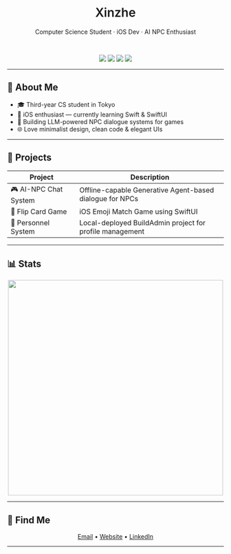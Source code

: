 <h1 align="center" style="font-weight: 600;">Xinzhe</h1>
<p align="center">Computer Science Student · iOS Dev · AI NPC Enthusiast</p>

<br/>

<p align="center">
  <img src="https://img.shields.io/badge/Swift-F05138?style=flat&logo=swift&logoColor=white"/>
  <img src="https://img.shields.io/badge/Python-3776AB?style=flat&logo=python&logoColor=white"/>
  <img src="https://img.shields.io/badge/Docker-2496ED?style=flat&logo=docker&logoColor=white"/>
  <img src="https://img.shields.io/badge/Linux-FCC624?style=flat&logo=linux&logoColor=black"/>
</p>

---

## 🧠 About Me

- 🎓 Third-year CS student in Tokyo
- 🍎 iOS enthusiast — currently learning Swift & SwiftUI
- 🤖 Building LLM-powered NPC dialogue systems for games
- 🌐 Love minimalist design, clean code & elegant UIs

---

## 🧩 Projects

| Project | Description |
|--------|-------------|
| 🎮 AI-NPC Chat System | Offline-capable Generative Agent-based dialogue for NPCs |
| 📱 Flip Card Game | iOS Emoji Match Game using SwiftUI |
| 🧾 Personnel System | Local-deployed BuildAdmin project for profile management |

---

## 📊 Stats

<p align="center">
  <img src="https://github-readme-stats.vercel.app/api?username=你的GitHub用户名&show_icons=true&theme=graywhite&hide_title=true&hide=issues&hide_rank=true" width="500">
</p>

---

## 🧭 Find Me

<p align="center">
  <a href="mailto:your_email@example.com">Email</a> • 
  <a href="https://yourwebsite.com">Website</a> • 
  <a href="https://linkedin.com/in/yourname">LinkedIn</a>
</p>

---
